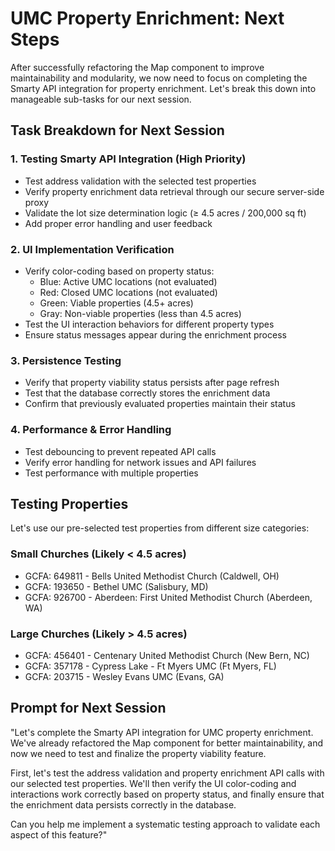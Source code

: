 # UMC Property Enrichment: Next Steps

After successfully refactoring the Map component to improve maintainability and modularity, we now need to focus on completing the Smarty API integration for property enrichment. Let's break this down into manageable sub-tasks for our next session.

## Task Breakdown for Next Session

### 1. Testing Smarty API Integration (High Priority)
- Test address validation with the selected test properties
- Verify property enrichment data retrieval through our secure server-side proxy
- Validate the lot size determination logic (≥ 4.5 acres / 200,000 sq ft)
- Add proper error handling and user feedback

### 2. UI Implementation Verification
- Verify color-coding based on property status:
  - Blue: Active UMC locations (not evaluated)
  - Red: Closed UMC locations (not evaluated)
  - Green: Viable properties (4.5+ acres)
  - Gray: Non-viable properties (less than 4.5 acres)
- Test the UI interaction behaviors for different property types
- Ensure status messages appear during the enrichment process

### 3. Persistence Testing
- Verify that property viability status persists after page refresh
- Test that the database correctly stores the enrichment data
- Confirm that previously evaluated properties maintain their status

### 4. Performance & Error Handling
- Test debouncing to prevent repeated API calls
- Verify error handling for network issues and API failures
- Test performance with multiple properties

## Testing Properties

Let's use our pre-selected test properties from different size categories:

### Small Churches (Likely < 4.5 acres)
- GCFA: 649811 - Bells United Methodist Church (Caldwell, OH)
- GCFA: 193650 - Bethel UMC (Salisbury, MD)
- GCFA: 926700 - Aberdeen: First United Methodist Church (Aberdeen, WA)

### Large Churches (Likely > 4.5 acres)
- GCFA: 456401 - Centenary United Methodist Church (New Bern, NC)
- GCFA: 357178 - Cypress Lake - Ft Myers UMC (Ft Myers, FL)
- GCFA: 203715 - Wesley Evans UMC (Evans, GA)

## Prompt for Next Session

"Let's complete the Smarty API integration for UMC property enrichment. We've already refactored the Map component for better maintainability, and now we need to test and finalize the property viability feature.

First, let's test the address validation and property enrichment API calls with our selected test properties. We'll then verify the UI color-coding and interactions work correctly based on property status, and finally ensure that the enrichment data persists correctly in the database.

Can you help me implement a systematic testing approach to validate each aspect of this feature?"
